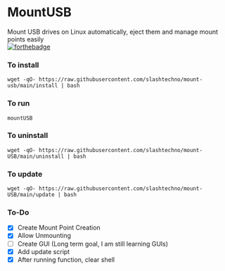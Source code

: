 # MountUSB
Mount USB drives on Linux automatically, eject them and manage mount points easily   
[![forthebadge](https://forthebadge.com/images/badges/made-with-python.svg)](https://forthebadge.com)
### To install
`wget -qO- https://raw.githubusercontent.com/slashtechno/mount-usb/main/install | bash`

### To run
`mountUSB`

### To uninstall
`wget -qO- https://raw.githubusercontent.com/slashtechno/mount-USB/main/uninstall | bash`


### To update
`wget -qO- https://raw.githubusercontent.com/slashtechno/mount-USB/main/update | bash`

### To-Do
- [X] Create Mount Point Creation
- [X] Allow Unmounting
- [ ] Create GUI (Long term goal, I am still learning GUIs)
- [X] Add update script
- [X] After running function, clear shell
